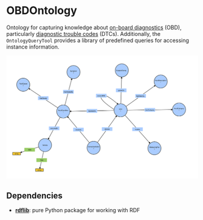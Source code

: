 # OBDOntology

Ontology for capturing knowledge about [on-board diagnostics](https://en.wikipedia.org/wiki/On-board_diagnostics) (OBD), particularly [diagnostic trouble codes](https://en.wikipedia.org/wiki/OBD-II_PIDs) (DTCs). Additionally, the `OntologyQueryTool` provides a library of predefined queries for accessing instance information.

![](img/obd_ontology_v3.svg)

## Dependencies

- [**rdflib**](https://rdflib.readthedocs.io/en/stable/): pure Python package for working with RDF
